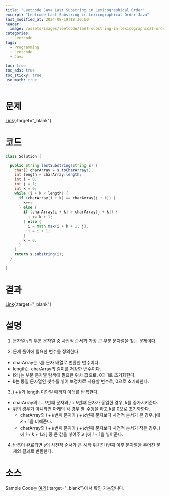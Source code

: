 ```yaml
---
title: "Leetcode Java Last Substring in Lexicographical Order"
excerpt: "Leetcode Last Substring in Lexicographical Order Java"
last_modified_at: 2024-08-19T18:30:00
header:
  image: /assets/images/leetcode/last-substring-in-lexicographical-order.png
categories:
  - Leetcode
tags:
  - Programming
  - Leetcode
  - Java

toc: true
toc_ads: true
toc_sticky: true
use_math: true
---
```

# 문제
[Link](https://leetcode.com/problems/last-substring-in-lexicographical-order/){:target="_blank"}

# 코드
```java
class Solution {

  public String lastSubstring(String s) {
    char[] charArray = s.toCharArray();
    int length = charArray.length;
    int i = 0;
    int j = 1;
    int k = 0;
    while (j + k < length) {
      if (charArray[i + k] == charArray[j + k]) {
        k++;
      } else {
        if (charArray[i + k] > charArray[j + k]) {
          j += k + 1;
        } else {
          i = Math.max(i + k + 1, j);
          j = i + 1;
        }
        k = 0;
      }
    }
    return s.substring(i);
  }

}
```

# 결과
[Link](https://leetcode.com/problems/last-substring-in-lexicographical-order/submissions/1361185608/){:target="_blank"}

# 설명
1. 문자열 s의 부분 문자열 중 사전적 순서가 가장 큰 부분 문자열을 찾는 문제이다.

2. 문제 풀이에 필요한 변수를 정의한다.
- charArray는 s를 문자 배열로 변환한 변수이다.
- length는 charArray의 길이를 저장한 변수이다.
- i와 j는 부분 문자열 탐색에 필요한 위치 값으로, 0과 1로 초기화한다.
- k는 동일 문자열인 갯수를 넣어 보정치로 사용할 변수로, 0으로 초기화한다.

3. $j + k$가 length 미만일 때까지 아래를 반복한다.
- charArray의 $i + k$번째 문자와 $j + k$번째 문자가 동일한 경우, k를 증가시켜준다.
- 위의 경우가 아니라면 아래의 각 경우 별 수행을 하고 k를 0으로 초기화한다.
  - charArray의 $i + k$번째 문자가 $j + k$번째 문자보다 사전적 순서가 큰 경우, j에 $k + 1$을 더해준다.
  - charArray의 $i + k$번째 문자가 $j + k$번째 문자보다 사전적 순서가 작은 경우, i에 $i + k + 1$과 j 중 큰 값을 넣어주고 j에 $i + 1$을 넣어준다.

4. 반복이 완료되면 s의 사전적 순서가 큰 시작 위치인 i번째 이후 문자열을 주어진 문제의 결과로 반환한다.

# 소스
Sample Code는 [여기](https://github.com/GracefulSoul/leetcode/blob/master/src/main/java/gracefulsoul/problems/LastSubstringInLexicographicalOrder.java){:target="_blank"}에서 확인 가능합니다.